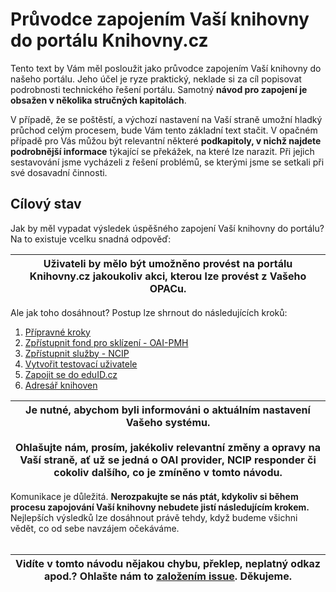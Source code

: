 # Průvodce zapojením Vaší knihovny do portálu Knihovny.cz

Tento text by Vám měl posloužit jako průvodce zapojením Vaší knihovny do našeho portálu. Jeho účel je ryze praktický, neklade si za cíl popisovat podrobnosti technického řešení portálu. Samotný **návod pro zapojení je obsažen v několika stručných kapitolách**. 

V případě, že se poštěstí, a výchozí nastavení na Vaší straně umožní hladký průchod celým procesem, bude Vám tento základní text stačit. V opačném případě pro Vás můžou být relevantní některé **podkapitoly, v nichž najdete podrobnější informace** týkající se překážek, na které lze narazit. Při jejich sestavování jsme vycházeli z řešení problémů, se kterými jsme se setkali při své dosavadní činnosti.

## Cílový stav
Jak by měl vypadat výsledek úspěšného zapojení Vaší knihovny do portálu? Na to existuje vcelku snadná odpověď:  

|  **Uživateli by mělo být umožněno provést na portálu Knihovny.cz jakoukoliv akci, kterou lze provést z Vašeho OPACu.** |
| :-----: |

Ale jak toho dosáhnout? Postup lze shrnout do následujících kroků:

1.  [Přípravné kroky](../../wiki/1.%20Přípravné%20kroky)
2.  [Zpřístupnit fond pro sklízení - OAI-PMH](../../wiki/2.%20Zpřístupnit%20fond%20pro%20sklízení%20-%20OAI-PMH)
3.  [Zpřístupnit služby - NCIP](../../wiki/3.%20Zpřístupnit%20služby%20-%20NCIP)  
4.  [Vytvořit testovací uživatele](../../wiki/4.%20Vytvořit%20testovací%20uživatele)
5.  [Zapojit se do eduID.cz](../../wiki/5.%20Zapojit%20se%20do%20eduID.cz)
6.  [Adresář knihoven](../../wiki/6.%20Adresář%20knihoven)

| **Je nutné, abychom byli informováni o aktuálním nastavení Vašeho systému.**<br><br>Ohlašujte nám, prosím, jakékoliv relevantní změny a opravy na Vaší straně, ať už se jedná o OAI provider, NCIP responder či cokoliv dalšího, co je zmíněno v tomto návodu. |
| :-----: |

Komunikace je důležitá. **Nerozpakujte se nás ptát, kdykoliv si během procesu zapojování Vaší knihovny nebudete jistí následujícím krokem.** Nejlepších výsledků lze dosáhnout právě tehdy, když budeme všichni vědět, co od sebe navzájem očekáváme.  
&nbsp;  

| Vidíte v tomto návodu nějakou chybu, překlep, neplatný odkaz apod.? Ohlašte nám to [založením issue](../issues/). Děkujeme.  |
| :-----: |
